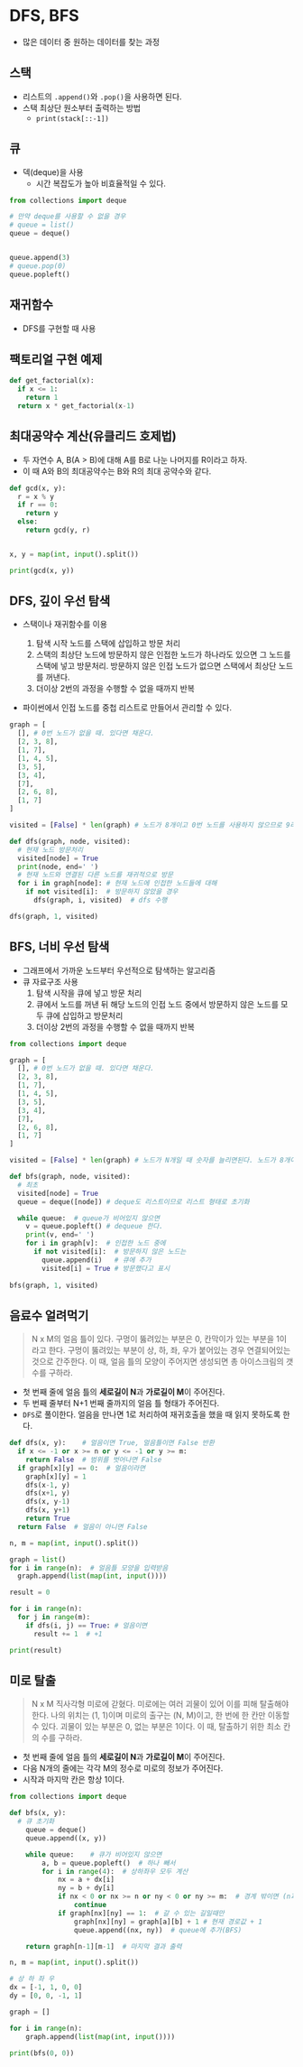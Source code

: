# DFS, BFS

- 많은 데이터 중 원하는 데이터를 찾는 과정

## 스택

- 리스트의 `.append()`와 `.pop()`을 사용하면 된다.
- 스택 최상단 원소부터 출력하는 방법
  - `print(stack[::-1])`

## 큐

- 덱(deque)을 사용 
  - 시간 복잡도가 높아 비효율적일 수 있다.

```py
from collections import deque

# 만약 deque를 사용할 수 없을 경우
# queue = list()
queue = deque()


queue.append(3)
# queue.pop(0)
queue.popleft() 
```

## 재귀함수

- DFS를 구현할 때 사용

## 팩토리얼 구현 예제

```py
def get_factorial(x):
  if x <= 1:
    return 1
  return x * get_factorial(x-1)
```

## 최대공약수 계산(유클리드 호제법)

- 두 자연수 A, B(A > B)에 대해 A를 B로 나눈 나머지를 R이라고 하자.
- 이 때 A와 B의 최대공약수는 B와 R의 최대 공약수와 같다.

```py
def gcd(x, y):
  r = x % y
  if r == 0:
    return y
  else:
    return gcd(y, r)


x, y = map(int, input().split())

print(gcd(x, y))
```

## DFS, 깊이 우선 탐색

- 스택이나 재귀함수를 이용
  1. 탐색 시작 노드를 스택에 삽입하고 방문 처리
  2. 스택의 최상단 노드에 방문하지 않은 인접한 노드가 하나라도 있으면 그 노드를 스택에 넣고 방문처리. 방문하지 않은 인접 노드가 없으면 스택에서 최상단 노드를 꺼낸다.
  3. 더이상 2번의 과정을 수행할 수 없을 때까지 반복

- 파이썬에서 인접 노드를 중첩 리스트로 만들어서 관리할 수 있다.

```py
graph = [
  [], # 0번 노드가 없을 때. 있다면 채운다.
  [2, 3, 8],
  [1, 7],
  [1, 4, 5],
  [3, 5],
  [3, 4],
  [7],
  [2, 6, 8],
  [1, 7]
]

visited = [False] * len(graph) # 노드가 8개이고 0번 노드를 사용하지 않으므로 9라고 적는다.

def dfs(graph, node, visited):
  # 현재 노드 방문처리
  visited[node] = True
  print(node, end=' ')
  # 현재 노드와 연결된 다른 노드를 재귀적으로 방문
  for i in graph[node]: # 현재 노드에 인접한 노드들에 대해
    if not visited[i]:  # 방문하지 않았을 경우
      dfs(graph, i, visited)  # dfs 수행

dfs(graph, 1, visited)
```

## BFS, 너비 우선 탐색

- 그래프에서 가까운 노드부터 우선적으로 탐색하는 알고리즘
- 큐 자료구조 사용
  1. 탐색 시작을 큐에 넣고 방문 처리
  2. 큐에서 노드를 꺼낸 뒤 해당 노드의 인접 노드 중에서 방문하지 않은 노드를 모두 큐에 삽입하고 방문처리
  3. 더이상 2번의 과정을 수행할 수 없을 때까지 반복

```py
from collections import deque

graph = [
  [], # 0번 노드가 없을 때. 있다면 채운다.
  [2, 3, 8],
  [1, 7],
  [1, 4, 5],
  [3, 5],
  [3, 4],
  [7],
  [2, 6, 8],
  [1, 7]
]

visited = [False] * len(graph) # 노드가 N개일 때 숫자를 늘리면된다. 노드가 8개이고 0번 노드를 사용하지 않으므로 9라고 적는다.

def bfs(graph, node, visited):
  # 최초
  visited[node] = True
  queue = deque([node]) # deque도 리스트이므로 리스트 형태로 초기화

  while queue:  # queue가 비어있지 않으면
    v = queue.popleft() # dequeue 한다.
    print(v, end=' ')
    for i in graph[v]:  # 인접한 노드 중에
      if not visited[i]:  # 방문하지 않은 노드는
        queue.append(i)   # 큐에 추가
        visited[i] = True # 방문했다고 표시
  
bfs(graph, 1, visited)
```

## 음료수 얼려먹기

> N x M의 얼음 틀이 있다. 구멍이 뚫려있는 부분은 0, 칸막이가 있는 부분을 1이라고 한다. 구멍이 뚫려있는 부분이 상, 하, 좌, 우가 붙어있는 경우 연결되어있는 것으로 간주한다. 이 때, 얼음 틀의 모양이 주어지면 생성되면 총 아이스크림의 갯수를 구하라.

- 첫 번째 줄에 얼음 틀의 **세로길이 N**과 **가로길이 M**이 주어진다. 
- 두 번째 줄부터 N+1 번째 줄까지의 얼음 틀 형태가 주어진다.
- `DFS`로 풀이한다. 얼음을 만나면 1로 처리하여 재귀호출을 했을 때 읽지 못하도록 한다.

```py
def dfs(x, y):    # 얼음이면 True, 얼음틀이면 False 반환
  if x <= -1 or x >= n or y <= -1 or y >= m:
    return False  # 범위를 벗어나면 False
  if graph[x][y] == 0:  # 얼음이라면
    graph[x][y] = 1
    dfs(x-1, y)
    dfs(x+1, y)
    dfs(x, y-1)
    dfs(x, y+1)
    return True 
  return False  # 얼음이 아니면 False

n, m = map(int, input().split())

graph = list()
for i in range(n):  # 얼음틀 모양을 입력받음
  graph.append(list(map(int, input())))

result = 0

for i in range(n):
  for j in range(m):
    if dfs(i, j) == True: # 얼음이면
      result += 1  # +1

print(result)
```

## 미로 탈출

> N x M 직사각형 미로에 갇혔다. 미로에는 여러 괴물이 있어 이를 피해 탈출해야한다. 나의 위치는 (1, 1)이며 미로의 출구는 (N, M)이고, 한 번에 한 칸만 이동할 수 있다. 괴물이 있는 부분은 0, 없는 부분은 1이다. 이 때, 탈출하기 위한 최소 칸의 수를 구하라.

- 첫 번째 줄에 얼음 틀의 **세로길이 N**과 **가로길이 M**이 주어진다. 
- 다음 N개의 줄에는 각각 M의 정수로 미로의 정보가 주어진다.
- 시작과 마지막 칸은 항상 1이다.

```py
from collections import deque

def bfs(x, y):
  # 큐 초기화
	queue = deque()
	queue.append((x, y))

	while queue:	# 큐가 비어있지 않으면
		a, b = queue.popleft()	# 하나 빼서
		for i in range(4):	# 상하좌우 모두 계산
			nx = a + dx[i]
			ny = b + dy[i]
			if nx < 0 or nx >= n or ny < 0 or ny >= m:	# 경계 밖이면 (n과 m이 밖이므로)
				continue
			if graph[nx][ny] == 1:	# 갈 수 있는 길일때만
				graph[nx][ny] = graph[a][b] + 1 # 현재 경로값 + 1
				queue.append((nx, ny))  # queue에 추가(BFS)

	return graph[n-1][m-1]  # 마지막 결과 출력

n, m = map(int, input().split())

# 상 하 좌 우
dx = [-1, 1, 0, 0]
dy = [0, 0, -1, 1]

graph = []

for i in range(n):
	graph.append(list(map(int, input())))

print(bfs(0, 0))
```
